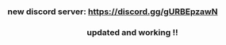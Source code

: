 ### new discord server: https://discord.gg/gURBEpzawN

<h3 align="center">
  updated and working !!
</h3>
